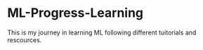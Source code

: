 # ML-Progress-Learning
This is my journey in learning ML following different tuitorials and rescources.
